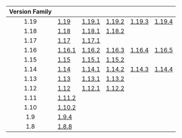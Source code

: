 | Version Family | | | | | |
|:---:|---|---|---|---|---|
| 1.19 | [1.19](https://github.com/BaldGang/spigot-build/releases/download/20230619/spigot-1.19.jar) | [1.19.1](https://github.com/BaldGang/spigot-build/releases/download/20230619/spigot-1.19.1.jar) | [1.19.2](https://github.com/BaldGang/spigot-build/releases/download/20230619/spigot-1.19.2.jar) | [1.19.3](https://github.com/BaldGang/spigot-build/releases/download/20230619/spigot-1.19.3.jar) | [1.19.4](https://github.com/BaldGang/spigot-build/releases/download/20230619/spigot-1.19.4.jar) |
| 1.18 | [1.18](https://github.com/BaldGang/spigot-build/releases/download/20230619/spigot-1.18.jar) | [1.18.1](https://github.com/BaldGang/spigot-build/releases/download/20230619/spigot-1.18.1.jar) | [1.18.2](https://github.com/BaldGang/spigot-build/releases/download/20230619/spigot-1.18.2.jar) | | |
| 1.17 | [1.17](https://github.com/BaldGang/spigot-build/releases/download/20230619/spigot-1.17.jar) | [1.17.1](https://github.com/BaldGang/spigot-build/releases/download/20230619/spigot-1.17.1.jar) | | | |
| 1.16 | [1.16.1](https://github.com/BaldGang/spigot-build/releases/download/20230619/spigot-1.16.1.jar) | [1.16.2](https://github.com/BaldGang/spigot-build/releases/download/20230619/spigot-1.16.2.jar) | [1.16.3](https://github.com/BaldGang/spigot-build/releases/download/20230619/spigot-1.16.3.jar) | [1.16.4](https://github.com/BaldGang/spigot-build/releases/download/20230619/spigot-1.16.4.jar) | [1.16.5](https://github.com/BaldGang/spigot-build/releases/download/20230619/spigot-1.16.5.jar) |
| 1.15 | [1.15](https://github.com/BaldGang/spigot-build/releases/download/20230619/spigot-1.15.jar) | [1.15.1](https://github.com/BaldGang/spigot-build/releases/download/20230619/spigot-1.15.1.jar) | [1.15.2](https://github.com/BaldGang/spigot-build/releases/download/20230619/spigot-1.15.2.jar) | | |
| 1.14 | [1.14](https://github.com/BaldGang/spigot-build/releases/download/20230619/spigot-1.14.jar) | [1.14.1](https://github.com/BaldGang/spigot-build/releases/download/20230619/spigot-1.14.1.jar) | [1.14.2](https://github.com/BaldGang/spigot-build/releases/download/20230619/spigot-1.14.2.jar) | [1.14.3](https://github.com/BaldGang/spigot-build/releases/download/20230619/spigot-1.14.3.jar) | [1.14.4](https://github.com/BaldGang/spigot-build/releases/download/20230619/spigot-1.14.4.jar) |
| 1.13 | [1.13](https://github.com/BaldGang/spigot-build/releases/download/20230619/spigot-1.13.jar) | [1.13.1](https://github.com/BaldGang/spigot-build/releases/download/20230619/spigot-1.13.1.jar) | [1.13.2](https://github.com/BaldGang/spigot-build/releases/download/20230619/spigot-1.13.2.jar) | | |
| 1.12 | [1.12](https://github.com/BaldGang/spigot-build/releases/download/20230619/spigot-1.12.jar) | [1.12.1](https://github.com/BaldGang/spigot-build/releases/download/20230619/spigot-1.12.1.jar) | [1.12.2](https://github.com/BaldGang/spigot-build/releases/download/20230619/spigot-1.12.2.jar) | | |
| 1.11 | [1.11.2](https://github.com/BaldGang/spigot-build/releases/download/20230619/spigot-1.11.2.jar) | | | | |
| 1.10 | [1.10.2](https://github.com/BaldGang/spigot-build/releases/download/20230619/spigot-1.10.2.jar) | | | | |
| 1.9 | [1.9.4](https://github.com/BaldGang/spigot-build/releases/download/20230619/spigot-1.9.4.jar) | | | | |
| 1.8 | [1.8.8](https://github.com/BaldGang/spigot-build/releases/download/20230619/spigot-1.8.8.jar) | | | | |

